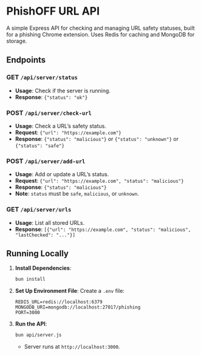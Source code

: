# PhishOFF URL API

A simple Express API for checking and managing URL safety statuses, built for a phishing Chrome extension. Uses Redis for caching and MongoDB for storage.

## Endpoints

### GET `/api/server/status`

- **Usage**: Check if the server is running.
- **Response**: `{"status": "ok"}`

### POST `/api/server/check-url`

- **Usage**: Check a URL’s safety status.
- **Request**: `{"url": "https://example.com"}`
- **Response**: `{"status": "malicious"}` or `{"status": "unknown"}` or `{"status": "safe"}`

### POST `/api/server/add-url`

- **Usage**: Add or update a URL’s status.
- **Request**: `{"url": "https://example.com", "status": "malicious"}`
- **Response**: `{"status": "malicious"}`
- **Note**: `status` must be `safe`, `malicious`, or `unknown`.

### GET `/api/server/urls`

- **Usage**: List all stored URLs.
- **Response**: `[{"url": "https://example.com", "status": "malicious", "lastChecked": "..."}]`

## Running Locally

1. **Install Dependencies**:

   ```bash
   bun install
   ```

2. **Set Up Environment File**:
   Create a `.env` file:

   ```
   REDIS_URL=redis://localhost:6379
   MONGODB_URI=mongodb://localhost:27017/phishing
   PORT=3000
   ```

3. **Run the API**:
   ```bash
   bun api/server.js
   ```
   - Server runs at `http://localhost:3000`.
